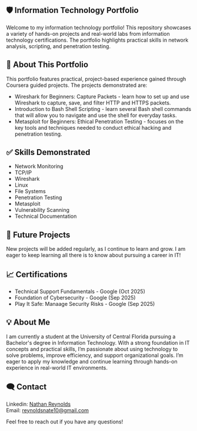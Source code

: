 ## 🛡️ Information Technology Portfolio
Welcome to my information technology portfolio! This repository showcases a variety of hands-on projects and real-world labs from information technology certifications. The portfolio highlights practical skills in network analysis, scripting, and penetration testing.

## 📂 About This Portfolio
This portfolio features practical, project-based experience gained through Coursera guided projects. The projects demonstrated are:
* Wireshark for Beginners: Capture Packets - learn how to set up and use Wireshark to capture, save, and filter HTTP and HTTPS packets.
* Introduction to Bash Shell Scripting - learn several Bash shell commands that will allow you to navigate and use the shell for everyday tasks.
* Metasploit for Beginners: Ethical Penetration Testing - focuses on the key tools and techniques needed to conduct ethical hacking and penetration testing.

## ✅ Skills Demonstrated
* Network Monitoring
* TCP/IP
* Wireshark
* Linux
* File Systems
* Penetration Testing
* Metasploit
* Vulnerability Scanning
* Technical Documentation

## 📌 Future Projects
New projects will be added regularly, as I continue to learn and grow. I am eager to keep learning all there is to know about pursuing a career in IT!

## 📈 Certifications
* Technical Support Fundamentals - Google (Oct 2025)
* Foundation of Cybersecurity - Google (Sep 2025)
* Play It Safe: Manaage Security Risks - Google (Sep 2025)

## 💡 About Me
I am currently a student at the University of Central Florida pursuing a Bachelor's degree in Information Technology. With a strong foundation in IT concepts and practical skills, I’m passionate about using technology to solve problems, improve efficiency, and support organizational goals. I’m eager to apply my knowledge and continue learning through hands-on experience in real-world IT environments.

## 🗨️ Contact
Linkedin: [Nathan Reynolds](https://www.linkedin.com/in/nathan-reynolds09/) <br>
Email: reynoldsnate10@gmail.com <br>

Feel free to reach out if you have any questions!
